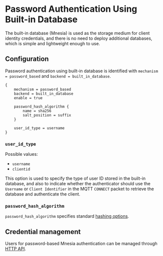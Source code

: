 # Password Authentication Using Built-in Database 

The built-in database (Mnesia) is used as the storage medium for client identity credentials, and there is no need to deploy additional databases, which is simple and lightweight enough to use.

## Configuration

Password authentication using built-in database is identified with `mechanism = password_based` and `backend = built_in_database`.

```
{
    mechanism = password_based
    backend = built_in_database
    enable = true

    password_hash_algorithm {
        name = sha256
        salt_position = suffix
    }

    user_id_type = username
}
```

### `user_id_type`

Possible values:

- `username`
- `clientid`

This option is used to specify the type of user ID stored in the built-in database, and also to indicate whether the authenticator should use the `Username` or `Client Identifier` in the MQTT `CONNECT` packet to retrieve the database and authenticate the client.

### `password_hash_algorithm`

`password_hash_algorithm` specifies standard [hashing options](./authn.md#password-hashing).

## Credential management

Users for password-based Mnesia authentication can be managed through [HTTP API](./user_management.md).
